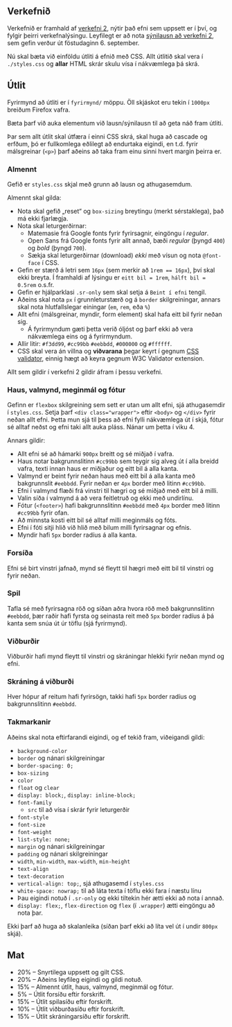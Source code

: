 ## Verkefnið

Verkefnið er framhald af [verkefni 2](https://github.com/vefforritun/vef1-2024-v2), nýtir það efni sem uppsett er í því, og fylgir þeirri verkefnalýsingu. Leyfilegt er að nota [sýnilausn að verkefni 2](https://github.com/vefforritun/vef1-2024-v2-synilausn), sem gefin verður út föstudaginn 6. september.

Nú skal bæta við einföldu útliti á efnið með CSS. Allt útlitið skal vera í `./styles.css` og **allar** HTML skrár skulu vísa í nákvæmlega þá skrá.

## Útlit

Fyrirmynd að útliti er í `fyrirmynd/` möppu. Öll skjáskot eru tekin í `1000px` breiðum Firefox vafra.

Bæta þarf við auka elementum við lausn/sýnilausn til að geta náð fram útliti.

Þar sem allt útlit skal útfæra í einni CSS skrá, skal huga að cascade og erfðum, þó er fullkomlega eðlilegt að endurtaka eigindi, en t.d. fyrir málsgreinar (`<p>`) þarf aðeins að taka fram einu sinni hvert margin þeirra er.

### Almennt

Gefið er `styles.css` skjal með grunn að lausn og athugasemdum.

Almennt skal gilda:

- Nota skal gefið „reset“ og `box-sizing` breytingu (merkt sérstaklega), það má ekki fjarlægja.
- Nota skal leturgerðirnar:
  - Matemasie frá Google fonts fyrir fyrirsagnir, eingöngu í _regular_.
  - Open Sans frá Google fonts fyrir allt annað, bæði _regular_ (þyngd `400`) og _bold_ (þyngd `700`).
  - Sækja skal leturgerðirnar (download) _ekki_ með vísun og nota `@font-face` í CSS.
- Gefin er stærð á letri sem `16px` (sem merkir að `1rem == 16px`), því skal ekki breyta. Í framhaldi af lýsingu er `eitt bil = 1rem`, `hálft bil = 0.5rem` o.s.fr.
- Gefin er hjálparklasi `.sr-only` sem skal setja á `Beint í efni` tengil.
- Aðeins skal nota `px` í grunnleturstærð og á `border` skilgreiningar, annars skal nota hlutfallslegar einingar (`em`, `rem`, eða `%`)
- Allt efni (málsgreinar, myndir, form element) skal hafa eitt bil fyrir neðan sig.
  - Á fyrirmyndum gæti þetta verið óljóst og þarf ekki að vera nákvæmlega eins og á fyrirmyndum.
- Allir litir: `#f3dd99`, `#cc99bb` `#eebbdd`, `#000000` og `#ffffff`.
- CSS skal vera án villna og **viðvarana** þegar keyrt í gegnum [CSS validator](https://jigsaw.w3.org/css-validator/), einnig hægt að keyra gegnum W3C Validator extension.

Allt sem gildir í verkefni 2 gildir áfram í þessu verkefni.

### Haus, valmynd, meginmál og fótur

Gefinn er `flexbox` skilgreining sem sett er utan um allt efni, sjá athugasemdir í `styles.css`. Setja þarf `<div class="wrapper">` eftir `<body>` og `</div>` fyrir neðan allt efni. Þetta mun sjá til þess að efni fylli nákvæmlega út í skjá, fótur sé alltaf neðst og efni taki allt auka pláss. Nánar um þetta í viku 4.

Annars gildir:

- Allt efni sé að hámarki `900px` breitt og sé miðjað í vafra.
- Haus notar bakgrunnslitinn `#cc99bb` sem teygir sig alveg út í alla breidd vafra, texti innan haus er miðjaður og eitt bil á alla kanta.
- Valmynd er beint fyrir neðan haus með eitt bil á alla kanta með bakgrunnslit `#eebbdd`. Fyrir neðan er `4px` border með litinn `#cc99bb`.
- Efni í valmynd flæði frá vinstri til hægri og sé miðjað með eitt bil á milli.
- Valin síða í valmynd á að vera feitletruð og ekki með undirlínu.
- Fótur (`<footer>`) hafi bakgrunnslitinn `#eebbdd` með `4px` border með litinn `#cc99bb` fyrir ofan.
- Að minnsta kosti eitt bil sé alltaf milli meginmáls og fóts.
- Efni í fóti sitji hlið við hlið með bilum milli fyrirsagnar og efnis.
- Myndir hafi `5px` border radíus á alla kanta.

### Forsíða

Efni sé birt vinstri jafnað, mynd sé fleytt til hægri með eitt bil til vinstri og fyrir neðan.

### Spil

Tafla sé með fyrirsagna röð og síðan aðra hvora röð með bakgrunnslitinn `#eebbdd`, þær raðir hafi fyrsta og seinasta reit með `5px` border radíus á þá kanta sem snúa út úr töflu (sjá fyrirmynd).

### Viðburðir

Viðburðir hafi mynd fleytt til vinstri og skráningar hlekki fyrir neðan mynd og efni.

### Skráning á viðburði

Hver hópur af reitum hafi fyrirsögn, takki hafi `5px` border radíus og bakgrunnslitinn `#eebbdd`.

### Takmarkanir

Aðeins skal nota eftirfarandi eigindi, og ef tekið fram, viðeigandi gildi:

- `background-color`
- `border` og nánari skilgreiningar
- `border-spacing: 0;`
- `box-sizing`
- `color`
- `float` og `clear`
- `display: block;`, `display: inline-block;`
- `font-family`
  - `src` til að vísa í skrár fyrir leturgerðir
- `font-style`
- `font-size`
- `font-weight`
- `list-style: none;`
- `margin` og nánari skilgreiningar
- `padding` og nánari skilgreiningar
- `width`, `min-width`, `max-width`, `min-height`
- `text-align`
- `text-decoration`
- `vertical-align: top;`, sjá athugasemd í `styles.css`
- `white-space: nowrap;` til að láta texta í töflu ekki fara í næstu línu
- Þau eigindi notuð í `.sr-only` og ekki tiltekin hér ætti ekki að nota í annað.
- `display: flex;`, `flex-direction` og `flex` (í `.wrapper`) ætti eingöngu að nota þar.

Ekki þarf að huga að skalanleika (síðan þarf ekki að líta vel út í undir `800px` skjá).

## Mat

- 20% – Snyrtilega uppsett og gilt CSS.
- 20% – Aðeins leyfileg eigindi og gildi notuð.
- 15% – Almennt útlit, haus, valmynd, meginmál og fótur.
- 5% – Útlit forsíðu eftir forskrift.
- 15% – Útlit spilasíðu eftir forskrift.
- 10% – Útlit viðburðasíðu eftir forskrift.
- 15% – Útlit skráningarsíðu eftir forskrift.
